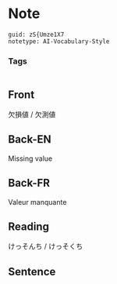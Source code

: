 # Note
```
guid: zS{Umze1X7
notetype: AI-Vocabulary-Style
```

### Tags
```
```

## Front
欠損値 / 欠測値

## Back-EN
Missing value

## Back-FR
Valeur manquante

## Reading
けっそんち / けっそくち

## Sentence

